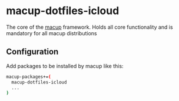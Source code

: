 # macup-dotfiles-icloud

The core of the [macup](https://github.com/eeerlend/macup) framework. Holds all core functionality and is mandatory for all macup distributions

## Configuration

Add packages to be installed by macup like this:

```bash
macup-packages+=(
  macup-dotfiles-icloud
  ...
)
```
